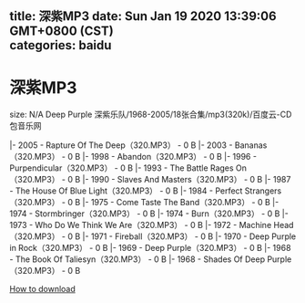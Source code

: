 
title: 深紫MP3
date: Sun Jan 19 2020 13:39:06 GMT+0800 (CST)    
categories: baidu
---

# 深紫MP3
size: N/A
 Deep Purple 深紫乐队/1968-2005/18张合集/mp3(320k)/百度云-CD包音乐网
 
|- 2005 - Rapture Of The Deep（320.MP3） - 0 B
|- 2003 - Bananas（320.MP3） - 0 B
|- 1998 - Abandon（320.MP3） - 0 B
|- 1996 - Purpendicular（320.MP3） - 0 B
|- 1993 - The Battle Rages On（320.MP3） - 0 B
|- 1990 - Slaves And Masters（320.MP3） - 0 B
|- 1987 - The House Of Blue Light（320.MP3） - 0 B
|- 1984 - Perfect Strangers（320.MP3） - 0 B
|- 1975 - Come Taste The Band（320.MP3） - 0 B
|- 1974 - Stormbringer（320.MP3） - 0 B
|- 1974 - Burn（320.MP3） - 0 B
|- 1973 - Who Do We Think We Are（320.MP3） - 0 B
|- 1972 - Machine Head（320.MP3） - 0 B
|- 1971 - Fireball（320.MP3） - 0 B
|- 1970 - Deep Purple in Rock（320.MP3） - 0 B
|- 1969 - Deep Purple（320.MP3） - 0 B
|- 1968 - The Book Of Taliesyn（320.MP3） - 0 B
|- 1968 - Shades Of Deep Purple（320.MP3） - 0 B

[How to download](https://bpcam.bemobtrk.com/go/2ceec3aa-1ca2-46d6-b9ff-aaa5c184517c?jno=207)